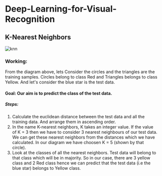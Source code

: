 # Deep-Learning-for-Visual-Recognition
## K-Nearest Neighbors
![knn](https://user-images.githubusercontent.com/41232373/47969929-dcd13780-e07e-11e8-9468-d29af0bbe581.png)

### Working:
From the diagram above, lets Consider the circles and the triangles are the training samples. Circles belong to class Red and Triangles belongs to class Yellow.
And let's consider the blue star is the test data.

#### Goal: Our aim is to predict the class of the test data.

##### Steps:
1. Calculate the euclidean distance between the test data and all the training data. And arrange them in ascending order.
2. In the name K-nearest neighbors, K takes an integer value. If the value of K = 3 then we have to consider 3 nearest neighbours of our   test data. We can get these nearest neighbors from the distances which we have calculated. In our diagram we have choosen K = 5 (shown by that circle). 
3. Look at the classes of all the nearest neighbors. Test data will belong to that class which will be in majority. So in our case, there are 3 yellow class and 2 Red class hence we can predict that the test data (i.e the blue star) belongs to Yellow class.
